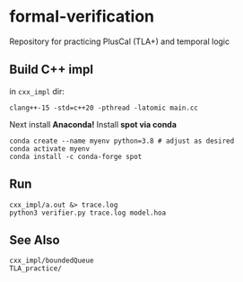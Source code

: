 # formal-verification
Repository for practicing PlusCal (TLA+) and temporal logic

## Build C++ impl
in `cxx_impl` dir:
```
clang++-15 -std=c++20 -pthread -latomic main.cc
```
Next install **Anaconda!**
Install **spot via conda**
```
conda create --name myenv python=3.8 # adjust as desired
conda activate myenv
conda install -c conda-forge spot
```

## Run
```
cxx_impl/a.out &> trace.log
python3 verifier.py trace.log model.hoa
```


## See Also
```
cxx_impl/boundedQueue
TLA_practice/
```
